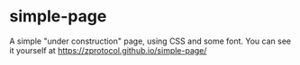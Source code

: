 # simple-page
A simple "under construction" page, using CSS and some font.
You can see it yourself at https://zprotocol.github.io/simple-page/
